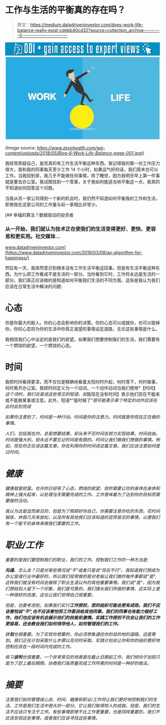 # 工作与生活的平衡真的存在吗？

> 原文：<https://medium.datadriveninvestor.com/does-work-life-balance-really-exist-cdebb40cd32?source=collection_archive---------5----------------------->

[![](img/682c0bfc6c8aa797639990e3ca3a5eb7.png)](http://www.track.datadriveninvestor.com/1B9E)![](img/fe6a08794b7f395b62f1237cb67d85ea.png)

*(Image source:* [*https://www.zevohealth.com/wp-content/uploads/2018/05/Blog-6-Work-Life-Balance-page-001.jpg)*](https://www.zevohealth.com/wp-content/uploads/2018/05/Blog-6-Work-Life-Balance-page-001.jpg))

我经常质疑自己，是否真的有工作生活平衡这种东西。我记得我的第一份工作压力很大，我和我的同事每天至少工作 14 个小时，如果运气好的话，我们周末也可以工作。当我回到家，我几乎不能做任何事情，除了睡觉，因为我明天早上第一件事就是要去办公室。我试图找到一个答案，关于我如何能适当地平衡这一点，我真的不知道如何回答这个问题。

当我从另一家公司得到一个新的机会时，我仍然不知道如何平衡我的工作和生活，即使我在这家公司的工作量与前一家相比非常少。

[](https://www.datadriveninvestor.com/2019/03/08/an-algorithm-for-happiness/) [## 幸福的算法？数据驱动的投资者

### 从一开始，我们就认为技术正在使我们的生活变得更好、更快、更容易和更实用。社交媒体…

www.datadriveninvestor.com](https://www.datadriveninvestor.com/2019/03/08/an-algorithm-for-happiness/) 

然后有一天，我突然意识到根本没有工作生活平衡这回事。但是有生活平衡这种东西。为什么把工作看成不是生活的一部分。当你看到它时，工作将永远是生活的一部分。我们真正应该做的是知道如何平衡我们生活的不同方面。这些是我认为我们应该在日常生活中解决的问题:

# 心态

你是你最大的敌人。你的心态会影响你的决策。你的心态可以成就你，也可以毁掉你。你的心态将为你的生活中你真正渴望的事情设定道路，无论这些事情是什么。

我相信我们心中设定的是我们的欲望。如果我们想要控制我们的生活，我们需要有一个燃烧的欲望，一个燃烧的心态。

# 时间

我把时间看得更深，而不仅仅是精确地看着太阳何时升起，何时落下，何时做事，何时离开办公室。我把时间定义为一个动词，一个动作动词当我们使用*【时间】*这个词时，我们总是说这些常见的短语，如*我现在没有时间】表示他们现在不能来或不能做某事或注意。此外，短语*“是时候了”*很可能表示某个特定的动作应该在此时此刻完成*

*如果你注意到了，时间是一种行动。时间是你的注意力。时间就是你现在正在做的事情。*

*人们，包括我在内，总是想要结果，却从来不花时间去努力实现结果。时间自由。时间是强大的，但永远不要忘记时间是有限的。时间让我们做我们想做的事情。例如，现在你正在读这篇文章。你在利用你的时间读这篇文章。我们应该注意如何度过时间。*

# *健康*

*健康就是财富。也许你已经有了心态，燃烧的欲望，但你需要让你的身体在身体和精神上强大起来，以处理当天需要完成的工作。工作意味着为了达到你的目标而需要做的活动。*

*我认为这是显而易见的，但是为了照顾好你自己，你需要注意你吃的东西，花时间锻炼，休假几天来放松，以及所有其他我们应该知道的显而易见的事情，以便我们有一个能干的身体来做我们需要的工作。*

# *职业/工作*

*重要的是我们要控制我们的职业，我们的工作。控制我们工作的一种方法是:*

***沟通**。怎么会？只是对某些情况说“不”或者只是说“现在不行”。我知道我们想成为办公室或行业中最好的，所以我们经常做的是对老板让我们做的每件事都说“是”,这样我们就没有时间去做除了职业生涯以外的其他重要事情。我们说“是”，因为我们想给别人留下一个印象，我们是可靠的，我们擅长我们所做的事情，这实际上是一种很好的态度。这也让我们觉得自己很重要。*

*但是，也要考虑到，如果我们实行**工作授权，您的组织可能会更有成效。我们不应该害怕说“不”,也不应该害怕将工作委派给其他同事。我们的同事也有能力做好工作，他们也应该有机会展示他们的技能和激情。实践工作授权不仅会让我们的工作更容易，还会教会我们如何领导他人，如何管理我们的工作。***

***计划**也很重要。为了实现你想要的，你必须想象通往你的目的地的道路。这是策划。我们正在计划采取什么步骤以及何时采取。实践计划会让你和你的组织更好地控制应该在一段时间内完成的工作。*

*练习**谈判**也很重要。一个非常常见的场景是在截止日期前工作。我们倾向于加班只是为了赶上最后期限。协商我们高质量完成工作所需的时间是一种好的做法。*

# *摘要*

*注意我们如何管理或心态、时间、健康和职业/工作将让我们更好地控制我们的生活。工作是我们生活中很大的一部分。它让我们取得惊人的成就。但是，我们的生活不应该只专注于工作。有些事情即使不比工作更重要，也是同样重要的，我们不应该忽视这些事情，或者我们应该寻找这些事情。*